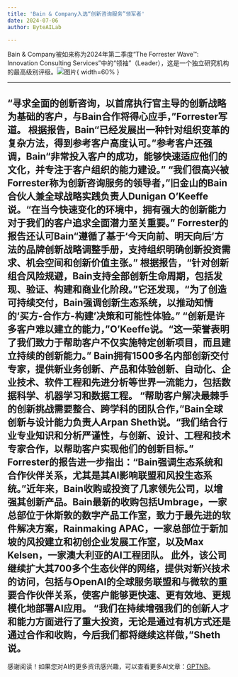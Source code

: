 ```yaml
---
title: 'Bain & Company入选“创新咨询服务”领军者'
date: 2024-07-06
author: ByteAILab

---
```


Bain & Company被如来称为2024年第二季度“The Forrester Wave™: Innovation Consulting Services”中的“领袖”（Leader），这是一个独立研究机构的最高级别评级。![图片](https://ai-techpark.com/wp-content/uploads/2024/07/Bain--960x540.jpg){ width=60% }

---
“寻求全面的创新咨询，以首席执行官主导的创新战略为基础的客户，与Bain合作将得心应手，”Forrester写道。
根据报告，Bain“已经发展出一种针对组织变革的复杂方法，得到参考客户高度认可。”参考客户还强调，Bain“非常投入客户的成功，能够快速适应他们的文化，并专注于客户组织的能力建设。”
“我们很高兴被Forrester称为创新咨询服务的领导者，”旧金山的Bain合伙人兼全球战略实践负责人Dunigan O’Keeffe说。“在当今快速变化的环境中，拥有强大的创新能力对于我们的客户追求全面潜力至关重要。”
Forrester的报告还认可Bain“遵循了基于‘今天向前、明天向后’方法的品牌创新战略调整手册，支持组织明确创新投资需求、机会空间和创新价值主张。”
根据报告，“针对创新组合风险规避，Bain支持全部创新生命周期，包括发现、验证、构建和商业化阶段。”它还发现，“为了创造可持续交付，Bain强调创新生态系统，以推动知情的‘买方-合作方-构建’决策和可能性体验。”
“创新是许多客户难以建立的能力，”O’Keeffe说。“这一荣誉表明了我们致力于帮助客户不仅实施特定创新项目，而且建立持续的创新能力。”
Bain拥有1500多名内部创新交付专家，提供新业务创新、产品和体验创新、自动化、企业技术、软件工程和先进分析等世界一流能力，包括数据科学、机器学习和数据工程。
“帮助客户解决最棘手的创新挑战需要整合、跨学科的团队合作，”Bain全球创新与设计能力负责人Arpan Sheth说。“我们结合行业专业知识和分析严谨性，与创新、设计、工程和技术专家合作，以帮助客户实现他们的创新目标。”
Forrester的报告进一步指出：“Bain强调生态系统和合作伙伴关系，尤其是其AI影响联盟和风投生态系统。”近年来，Bain收购或投资了几家领先公司，以增强其创新产品。Bain最新的收购包括Umbrage，一家总部位于休斯敦的数字产品工作室，致力于最先进的软件解决方案，Rainmaking APAC，一家总部位于新加坡的风投建立和初创企业发展工作室，以及Max Kelsen，一家澳大利亚的AI工程团队。
此外，该公司继续扩大其700多个生态伙伴的网络，提供对新兴技术的访问，包括与OpenAI的全球服务联盟和与微软的重要合作伙伴关系，使客户能够更快速、更有效地、更规模化地部署AI应用。
“我们在持续增强我们的创新人才和能力方面进行了重大投资，无论是通过有机方式还是通过合作和收购，今后我们都将继续这样做，”Sheth说。
---
感谢阅读！如果您对AI的更多资讯感兴趣，可以查看更多AI文章：[GPTNB](https://gptnb.com)。